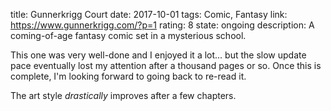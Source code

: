 title: Gunnerkrigg Court
date: 2017-10-01
tags: Comic, Fantasy
link: https://www.gunnerkrigg.com/?p=1
rating: 8
state: ongoing
description: A coming-of-age fantasy comic set in a mysterious school.

This one was very well-done and I enjoyed it a lot... but the slow update pace
eventually lost my attention after a thousand pages or so. Once this is
complete, I'm looking forward to going back to re-read it.

The art style <i>drastically</i> improves after a few chapters.
